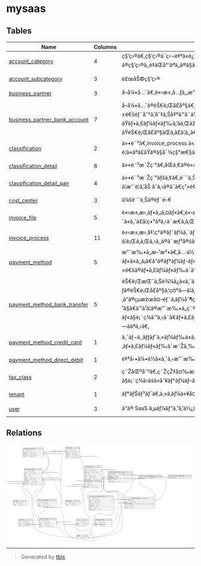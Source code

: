# mysaas

## Tables

| Name | Columns | Comment | Type |
| ---- | ------- | ------- | ---- |
| [account_category](account_category.md) | 4 | ç§‘ç›®ã€‚ç§‘ç›®ã¯ç‹¬è‡ªã«è¿½åŠ ã§ãã‚‹ã¨ã—ã¦ã€ãƒ†ãƒŠãƒ³ãƒˆæ¯Žã«ç§‘ç›®ã‚’ç”¨æ„ã™ã‚‹ã€‚æ¨™æº–ã®ç§‘ç›®ã‚‚é‡ãŒå°‘ãªã„ã®ã§ãƒ†ãƒŠãƒ³ãƒˆã”ã¨ã«ã‚³ãƒ”ãƒ¼ã™ã‚‹ã‚ˆã†ã«ã—ã¦ã„ã‚‹ã€‚ | BASE TABLE |
| [account_subcategory](account_subcategory.md) | 3 | è£œåŠ©ç§‘ç›® | BASE TABLE |
| [business_partner](business_partner.md) | 3 | å–å¼•å…ˆã€‚è«‹æ±‚å…ƒã‚„æ”¯æ‰•ã„å…ˆã®å€‹äººã‚‚ã—ãã¯æ³•äºº | BASE TABLE |
| [business_partner_bank_account](business_partner_bank_account.md) | 7 | å–å¼•å…ˆã®éŠ€è¡Œå£åº§ã€‚payment_method_bank_transfer ã¨ãƒ•ã‚£ãƒ¼ãƒ«ãƒ‰ã¯é‡è¤‡ã™ã‚‹ãŒã€å…±é€šéƒ¨åˆ†ã‚’åˆ‡ã‚Šå‡ºã™ã¨ä½™è¨ˆãªãƒ†ãƒ¼ãƒ–ãƒ«ãŒå¢—ãˆã¦ã‚¯ã‚¨ãƒªãŒè¤‡é›‘ã«ãªã‚‹ã®ã§ã€é‡è¤‡ã—ãŸãƒ•ã‚£ãƒ¼ãƒ«ãƒ‰ã‚’ãã‚Œãžã‚Œã«æŒãŸã›ã¦ã„ã‚‹ã€‚ã¾ãŸã€ä»®ã«ãã‚Œãžã‚Œã®ãƒ†ãƒ¼ãƒ–ãƒ«ã«é‡è¤‡ã—ãŸéŠ€è¡Œå£åº§ãŒã‚ã£ã¦ã‚‚ã€ä¸€ã¤ã«å¯„ã›ã¦ã¯ãªã‚‰ãªã„ã€‚ | BASE TABLE |
| [classification](classification.md) | 2 | ä»•è¨³ã€‚invoice_process ã«ã¾ã¨ã‚ã‚‹ã“ã¨ã‚‚è€ƒãˆãŸãŒã€invoice_process_detail ãŒå¿…è¦ã«ãªã£ãŸã®ã§å¯¾ç§°æ€§ã®ãŸã‚ã«ä»•è¨³ã¯åˆ‡ã‚Šå‡ºã—ãŸã€‚ | BASE TABLE |
| [classification_detail](classification_detail.md) | 8 | ä»•è¨³æ˜Žç´°ã€‚åŒä¸€ã®è«‹æ±‚æ˜Žç´°ã§ã‚ã£ã¦ã‚‚è²¸æ–¹å€Ÿæ–¹ãã‚Œãžã‚Œã®ãƒ¬ã‚³ãƒ¼ãƒ‰ãŒå…¥ã‚‹ã€‚ | BASE TABLE |
| [classification_detail_pair](classification_detail_pair.md) | 4 | ä»•è¨³æ˜Žç´°ãƒšã‚¢ã€‚è¨ˆä¸Šæ—¥ãŒåŒã˜å€Ÿæ–¹ã¨å€Ÿæ–¹ã‚’ãƒšã‚¢ã«ã—ã¦æ‘˜è¦ã‚’åŠ ãˆã‚‹ã®ã¯ã€ç”»é¢ç‰¹æœ‰ã®æ¦‚å¿µã¨æ€ã‚ã‚Œã‚‹ã®ã§åˆ¥ãƒ†ãƒ¼ãƒ–ãƒ«ã§è¡¨ç¾ã™ã‚‹ã€‚ | BASE TABLE |
| [cost_center](cost_center.md) | 3 | ä¼šè¨ˆä¸Šã®éƒ¨é–€ | BASE TABLE |
| [invoice_file](invoice_file.md) | 5 | è«‹æ±‚æ›¸ãƒ•ã‚¡ã‚¤ãƒ«ã€‚è«‹æ±‚æ›¸ã®ä¸­ã®ãƒ‡ãƒ¼ã‚¿ã¯ã€æ§‹é€ ãŒå–å¼•å…ˆã«ã‚ˆã£ã¦ç•°ãªã‚‹ã¨æ€ã‚ã‚Œã‚‹ã®ã§ãƒ†ãƒ¼ãƒ–ãƒ«ã«ã¯å…¥ã‚Œãªã„ã€‚ | BASE TABLE |
| [invoice_process](invoice_process.md) | 11 | è«‹æ±‚æ›¸å‡¦ç†ã®ãƒ¯ãƒ¼ã‚¯ãƒ•ãƒ­ãƒ¼ã€‚è«‹æ±‚æ›¸ã®å‡¦ç†ã¨æ”¯æ‰•ã„ã¯ä¸€è²«ã—ã¦è¡Œã‚ã‚Œã‚‹ã‚‚ã®ã¨æƒ³å®šã—ã¦ã¾ã¨ã‚ã¦ã„ã‚‹ã€‚ | BASE TABLE |
| [payment_method](payment_method.md) | 5 | æ”¯æ‰•ã„æ–¹æ³•ã€‚å…·ä½“çš„ãªæ”¯æ‰•ã„æ–¹æ³•ã¯æ”¯æ‰•ã„ã‚«ãƒ†ã‚´ãƒªã”ã¨ã«åˆ¥ãƒ†ãƒ¼ãƒ–ãƒ«ã«ã‚‚ã¡ã€ã“ã®ãƒ†ãƒ¼ãƒ–ãƒ«ã‚’å‚ç…§ã™ã‚‹ã€‚is_default ã®ã‚ˆã†ãªå…±é€šã®ãƒ•ã‚£ãƒ¼ãƒ«ãƒ‰ã¯ã“ã®ãƒ†ãƒ¼ãƒ–ãƒ«ã«ç½®ãã€‚ | BASE TABLE |
| [payment_method_bank_transfer](payment_method_bank_transfer.md) | 5 | éŠ€è¡ŒæŒ¯ã‚Šè¾¼ã¿ã«ã‚ˆã‚‹æ”¯æ‰•æ–¹æ³•ã€‚æ”¯æ‰•å…ˆã§ã¯ãªãã€æ”¯æ‰•ã„å…ƒã®éŠ€è¡Œå£åº§ã‚’ç¤ºã—ã¦ã„ã‚‹ã€‚æ”¯æ‰•ã„æ–¹æ³•ã®ã‚«ãƒ†ã‚´ãƒªã”ã¨ã«ãƒ†ãƒ¼ãƒ–ãƒ«ã‚’åˆ†ã‘ã‚‹ã€‚ã“ã®çµæžœå¤–éƒ¨ã‚­ãƒ¼åˆ¶ç´„ã¯ã¤ã‘ã‚‰ã‚Œãªã„ã€‚ä¸€æ–¹ã§ã€ã™ã¹ã¦ã®æ”¯æ‰•ã„ç¨®åˆ¥ã‚’ä¸€ã¤ã®ãƒ†ãƒ¼ãƒ–ãƒ«ã§è¡¨ç¾ã™ã‚‹ã¨ã€ãƒ•ã‚£ãƒ¼ãƒ«ãƒ‰ãŒNULLã°ã‹ã‚Šã«ãªã‚Šã€ã¾ãŸæ”¯æ‰•ã„ç¨®åˆ¥ã®è¿½åŠ ãŒé›£ã—ããªã‚‹ã€‚ | BASE TABLE |
| [payment_method_credit_card](payment_method_credit_card.md) | 1 | ã‚¯ãƒ¬ã‚¸ãƒƒãƒˆã‚«ãƒ¼ãƒ‰ã«ã‚ˆã‚‹æ”¯æ‰•ã„æ–¹æ³•ã€‚ãƒ•ã‚£ãƒ¼ãƒ«ãƒ‰ã¯æ˜Žã‚‰ã‹ã§ãªã„ã®ã§çœç•¥ã™ã‚‹ã€‚ | BASE TABLE |
| [payment_method_direct_debit](payment_method_direct_debit.md) | 1 | è‡ªå‹•å¼•è½ã«ã‚ˆã‚‹æ”¯æ‰•ã„æ–¹æ³•ã€‚ãƒ•ã‚£ãƒ¼ãƒ«ãƒ‰ã¯æ˜Žã‚‰ã‹ã§ãªã„ã®ã§çœç•¥ã™ã‚‹ã€‚ | BASE TABLE |
| [tax_class](tax_class.md) | 2 | ç¨ŽåŒºåˆ†ã€‚ç¨ŽçŽ‡å¤‰æ›´ã‚„å±žæ€§å€¤ã®è¿½åŠ ã‚’è€ƒæ…®ã—ã¦ã€ENUM ã§è¡¨ç¾ã›ãšã«åˆ¥ãƒ†ãƒ¼ãƒ–ãƒ«ã«ã™ã‚‹ã€‚ç¨ŽåŒºåˆ†ã¯ãƒ†ãƒŠãƒ³ãƒˆã«ã‚ˆã‚‰ãªã„ã€‚ | BASE TABLE |
| [tenant](tenant.md) | 1 | ãƒ†ãƒŠãƒ³ãƒˆã€‚ä¸»ã‚­ãƒ¼ä»¥å¤–ã®ãƒ•ã‚£ãƒ¼ãƒ«ãƒ‰ã¯ä¸æ˜Žãªã®ã§çœç•¥ã™ã‚‹ã€‚ | BASE TABLE |
| [user](user.md) | 3 | ã“ã® SaaS ã‚µãƒ¼ãƒ“ã‚¹ã‚’ä½¿ã†äººé–“ | BASE TABLE |

## Relations

![er](schema.svg)

---

> Generated by [tbls](https://github.com/k1LoW/tbls)
